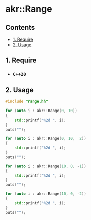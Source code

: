 # **akr::Range**

## **Contents**

  - [1. Require](#1-require)
  - [2. Usage](#2-usage)

## **1. Require**
* ### `C++20`

## **2. Usage**
```c++
#include "range.hh"

for (auto i : akr::Range(0, 10))
{
    std::printf("%2d ", i);
}
puts("");

for (auto i : akr::Range(0, 10,  2))
{
    std::printf("%2d ", i);
}
puts("");

for (auto i : akr::Range(10, 0, -1))
{
    std::printf("%2d ", i);
}
puts("");

for (auto i : akr::Range(10, 0, -2))
{
    std::printf("%2d ", i);
}
puts("");
```
